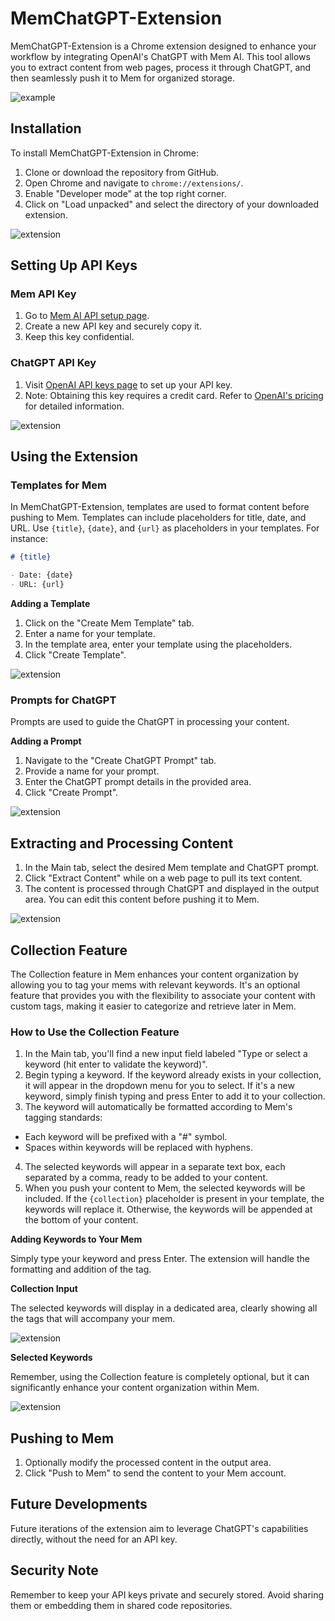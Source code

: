 # MemChatGPT-Extension

MemChatGPT-Extension is a Chrome extension designed to enhance your workflow by integrating OpenAI's ChatGPT with Mem AI. This tool allows you to extract content from web pages, process it through ChatGPT, and then seamlessly push it to Mem for organized storage.

![example]([https://github.com/thomaspernet/MemChatGPT-Extension/blob/main/gif/mem-example_rFuaYp5u.gif?raw=true](https://drive.google.com/file/d/19pnAWXrK5jfKEuf7umAEk4FAFiqOCZDk/view?usp=sharing))


## Installation

To install MemChatGPT-Extension in Chrome:

1. Clone or download the repository from GitHub.
2. Open Chrome and navigate to `chrome://extensions/`.
3. Enable "Developer mode" at the top right corner.
4. Click on "Load unpacked" and select the directory of your downloaded extension.

![extension](https://github.com/thomaspernet/MemChatGPT-Extension/blob/main/gif/extension.png?raw=true)

## Setting Up API Keys

### Mem API Key
1. Go to [Mem AI API setup page](https://mem.ai/sources/api).
2. Create a new API key and securely copy it.
3. Keep this key confidential.

### ChatGPT API Key
1. Visit [OpenAI API keys page](https://platform.openai.com/api-keys) to set up your API key.
2. Note: Obtaining this key requires a credit card. Refer to [OpenAI's pricing](https://openai.com/pricing) for detailed information.

![extension](https://github.com/thomaspernet/MemChatGPT-Extension/blob/main/gif/Example_03.png?raw=true)

## Using the Extension

### Templates for Mem
In MemChatGPT-Extension, templates are used to format content before pushing to Mem. Templates can include placeholders for title, date, and URL. Use `{title}`, `{date}`, and `{url}` as placeholders in your templates. For instance:

```markdown
# {title}

- Date: {date}
- URL: {url}
```

**Adding a Template**

1. Click on the "Create Mem Template" tab.
2. Enter a name for your template.
3. In the template area, enter your template using the placeholders.
4. Click "Create Template".

![extension](https://github.com/thomaspernet/MemChatGPT-Extension/blob/main/gif/Example_01.png?raw=true)

### Prompts for ChatGPT

Prompts are used to guide the ChatGPT in processing your content.

**Adding a Prompt**

1. Navigate to the "Create ChatGPT Prompt" tab.
2. Provide a name for your prompt.
3. Enter the ChatGPT prompt details in the provided area.
4. Click "Create Prompt".

![extension](https://github.com/thomaspernet/MemChatGPT-Extension/blob/main/gif/Example_02.png?raw=true)

## Extracting and Processing Content

1. In the Main tab, select the desired Mem template and ChatGPT prompt.
2. Click "Extract Content" while on a web page to pull its text content.
3. The content is processed through ChatGPT and displayed in the output area. You can edit this content before pushing it to Mem.

![extension](https://github.com/thomaspernet/MemChatGPT-Extension/blob/main/gif/Example_00.png?raw=true)

## Collection Feature

The Collection feature in Mem enhances your content organization by allowing you to tag your mems with relevant keywords. It's an optional feature that provides you with the flexibility to associate your content with custom tags, making it easier to categorize and retrieve later in Mem.

### How to Use the Collection Feature

1. In the Main tab, you'll find a new input field labeled "Type or select a keyword (hit enter to validate the keyword)".
2. Begin typing a keyword. If the keyword already exists in your collection, it will appear in the dropdown menu for you to select. If it's a new keyword, simply finish typing and press Enter to add it to your collection.
3. The keyword will automatically be formatted according to Mem's tagging standards:
  - Each keyword will be prefixed with a "#" symbol.
  - Spaces within keywords will be replaced with hyphens.
4. The selected keywords will appear in a separate text box, each separated by a comma, ready to be added to your content.
5. When you push your content to Mem, the selected keywords will be included. If the `{collection}` placeholder is present in your template, the keywords will replace it. Otherwise, the keywords will be appended at the bottom of your content.

**Adding Keywords to Your Mem**

Simply type your keyword and press Enter. The extension will handle the formatting and addition of the tag.

**Collection Input**

The selected keywords will display in a dedicated area, clearly showing all the tags that will accompany your mem.

![extension](https://github.com/thomaspernet/MemChatGPT-Extension/blob/main/gif/Example_04.png?raw=true)

**Selected Keywords**

Remember, using the Collection feature is completely optional, but it can significantly enhance your content organization within Mem.

![extension](https://github.com/thomaspernet/MemChatGPT-Extension/blob/main/gif/Example_05.png?raw=true)

## Pushing to Mem

1. Optionally modify the processed content in the output area.
2. Click "Push to Mem" to send the content to your Mem account.

## Future Developments

Future iterations of the extension aim to leverage ChatGPT's capabilities directly, without the need for an API key.

## Security Note
Remember to keep your API keys private and securely stored. Avoid sharing them or embedding them in shared code repositories.
